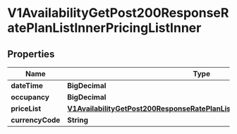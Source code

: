 

# V1AvailabilityGetPost200ResponseRatePlanListInnerPricingListInner


## Properties

| Name | Type | Description | Notes |
|------------ | ------------- | ------------- | -------------|
|**dateTime** | **BigDecimal** |  |  [optional] |
|**occupancy** | **BigDecimal** |  |  [optional] |
|**priceList** | [**V1AvailabilityGetPost200ResponseRatePlanListInnerPricingListInnerPriceList**](V1AvailabilityGetPost200ResponseRatePlanListInnerPricingListInnerPriceList.md) |  |  [optional] |
|**currencyCode** | **String** |  |  [optional] |



